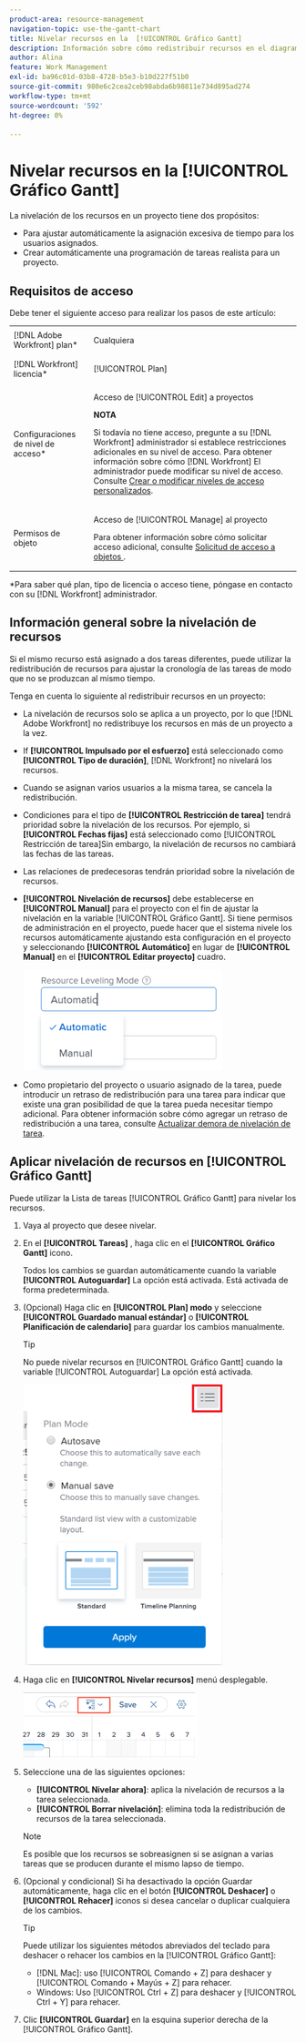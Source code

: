 ```yaml
---
product-area: resource-management
navigation-topic: use-the-gantt-chart
title: Nivelar recursos en la  [!UICONTROL Gráfico Gantt]
description: Información sobre cómo redistribuir recursos en el diagrama de Gantt.
author: Alina
feature: Work Management
exl-id: ba96c01d-03b8-4728-b5e3-b10d227f51b0
source-git-commit: 980e6c2cea2ceb98abda6b98811e734d895ad274
workflow-type: tm+mt
source-wordcount: '592'
ht-degree: 0%

---
```


# Nivelar recursos en la [!UICONTROL Gráfico Gantt]

La nivelación de los recursos en un proyecto tiene dos propósitos:

* Para ajustar automáticamente la asignación excesiva de tiempo para los usuarios asignados.
* Crear automáticamente una programación de tareas realista para un proyecto.

## Requisitos de acceso

Debe tener el siguiente acceso para realizar los pasos de este artículo:

<table style="table-layout:auto"> 
 <col> 
 <col> 
 <tbody> 
  <tr> 
   <td role="rowheader">[!DNL Adobe Workfront] plan*</td> 
   <td> <p>Cualquiera </p> </td> 
  </tr> 
  <tr> 
   <td role="rowheader">[!DNL Workfront] licencia*</td> 
   <td> <p>[!UICONTROL Plan] </p> </td> 
  </tr> 
  <tr> 
   <td role="rowheader">Configuraciones de nivel de acceso*</td> 
   <td> <p>Acceso de [!UICONTROL Edit] a proyectos</p> <p><b>NOTA</b>

Si todavía no tiene acceso, pregunte a su [!DNL Workfront] administrador si establece restricciones adicionales en su nivel de acceso. Para obtener información sobre cómo [!DNL Workfront] El administrador puede modificar su nivel de acceso. Consulte <a href="../../../administration-and-setup/add-users/configure-and-grant-access/create-modify-access-levels.md" class="MCXref xref">Crear o modificar niveles de acceso personalizados</a>.</p> </td>
</tr> 
  <tr> 
   <td role="rowheader">Permisos de objeto</td> 
   <td> <p>Acceso de [!UICONTROL Manage] al proyecto</p> <p>Para obtener información sobre cómo solicitar acceso adicional, consulte <a href="../../../workfront-basics/grant-and-request-access-to-objects/request-access.md" class="MCXref xref">Solicitud de acceso a objetos </a>.</p> </td> 
  </tr> 
 </tbody> 
</table>

&#42;Para saber qué plan, tipo de licencia o acceso tiene, póngase en contacto con su [!DNL Workfront] administrador.

## Información general sobre la nivelación de recursos

Si el mismo recurso está asignado a dos tareas diferentes, puede utilizar la redistribución de recursos para ajustar la cronología de las tareas de modo que no se produzcan al mismo tiempo.

Tenga en cuenta lo siguiente al redistribuir recursos en un proyecto:

* La nivelación de recursos solo se aplica a un proyecto, por lo que [!DNL Adobe Workfront] no redistribuye los recursos en más de un proyecto a la vez.
* If **[!UICONTROL Impulsado por el esfuerzo]** está seleccionado como **[!UICONTROL Tipo de duración]**, [!DNL Workfront] no nivelará los recursos.
* Cuando se asignan varios usuarios a la misma tarea, se cancela la redistribución.
* Condiciones para el tipo de **[!UICONTROL Restricción de tarea]** tendrá prioridad sobre la nivelación de los recursos. Por ejemplo, si **[!UICONTROL Fechas fijas]** está seleccionado como [!UICONTROL Restricción de tarea]Sin embargo, la nivelación de recursos no cambiará las fechas de las tareas.
* Las relaciones de predecesoras tendrán prioridad sobre la nivelación de recursos.
* **[!UICONTROL Nivelación de recursos]** debe establecerse en **[!UICONTROL Manual]** para el proyecto con el fin de ajustar la nivelación en la variable [!UICONTROL Gráfico Gantt]. Si tiene permisos de administración en el proyecto, puede hacer que el sistema nivele los recursos automáticamente ajustando esta configuración en el proyecto y seleccionando **[!UICONTROL Automático]** en lugar de **[!UICONTROL Manual]** en el **[!UICONTROL Editar proyecto]** cuadro.

  ![](assets/resource-leveling-mode-350x177.png)

* Como propietario del proyecto o usuario asignado de la tarea, puede introducir un retraso de redistribución para una tarea para indicar que existe una gran posibilidad de que la tarea pueda necesitar tiempo adicional. Para obtener información sobre cómo agregar un retraso de redistribución a una tarea, consulte [Actualizar demora de nivelación de tarea](../../../manage-work/tasks/task-information/task-leveling-delay.md).

## Aplicar nivelación de recursos en [!UICONTROL Gráfico Gantt]

Puede utilizar la Lista de tareas [!UICONTROL Gráfico Gantt] para nivelar los recursos.

1. Vaya al proyecto que desee nivelar.
1. En el **[!UICONTROL Tareas]** , haga clic en el **[!UICONTROL Gráfico Gantt]** icono.

   Todos los cambios se guardan automáticamente cuando la variable **[!UICONTROL Autoguardar]** La opción está activada. Está activada de forma predeterminada.

1. (Opcional) Haga clic en **[!UICONTROL Plan] modo** y seleccione **[!UICONTROL Guardado manual estándar]** o **[!UICONTROL Planificación de calendario]** para guardar los cambios manualmente.

   >[!TIP]
   >
   >No puede nivelar recursos en  [!UICONTROL Gráfico Gantt] cuando la variable [!UICONTROL Autoguardar] La opción está activada.

   ![](assets/manual-standard-setting-enabled-quicksilver-task-list-350x493.png)

1. Haga clic en **[!UICONTROL Nivelar recursos]** menú desplegable.

   ![Level_resources.png](assets/level-resouces.png)

1. Seleccione una de las siguientes opciones:

   * **[!UICONTROL Nivelar ahora]**: aplica la nivelación de recursos a la tarea seleccionada.
   * **[!UICONTROL Borrar nivelación]**: elimina toda la redistribución de recursos de la tarea seleccionada.

   >[!NOTE]
   >
   >Es posible que los recursos se sobreasignen si se asignan a varias tareas que se producen durante el mismo lapso de tiempo.

1. (Opcional y condicional) Si ha desactivado la opción Guardar automáticamente, haga clic en el botón **[!UICONTROL Deshacer]** o&#x200B;**[!UICONTROL Rehacer]** iconos si desea cancelar o duplicar cualquiera de los cambios.

   >[!TIP]
   >
   >Puede utilizar los siguientes métodos abreviados del teclado para deshacer o rehacer los cambios en la [!UICONTROL Gráfico Gantt]:
   >
   >* [!DNL Mac]: uso [!UICONTROL Comando + Z] para deshacer y [!UICONTROL Comando + Mayús + Z] para rehacer.
   >* Windows: Uso [!UICONTROL Ctrl + Z] para deshacer y [!UICONTROL Ctrl + Y] para rehacer.


1. Clic **[!UICONTROL Guardar]** en la esquina superior derecha de la [!UICONTROL Gráfico Gantt].

<!--
<div data-mc-conditions="QuicksilverOrClassic.Draft mode">
<h2>Overview of Leveling Delay</h2>
<p data-mc-conditions="QuicksilverOrClassic.Draft mode">(NOTE: moved to its own article: /Content/Manage work/Tasks/Task information/task-leveling-delay.htm) </p>
<p>At times, there might be conflicts between task schedules on a project. You can level resources or address resource conflicts by rescheduling resources and tasks so that all tasks can be completed within a realistic schedule. </p>
<p>As the project manager, or the task assignee, you can also add a Leveling Delay on individual tasks to account for any resource or scheduling conflicts. In other words, a task might be scheduled with a delay to ensure that when Adobe Workfront levels the tasks a more realistic schedule overcomes resource conflicts.</p>
<p>To manually add a Leveling Delay to a task:</p>
<ol>
<li value="1">Navigate to a task for which you want to add a Leveling Delay.</li>
<li value="2"> <p data-mc-conditions="QuicksilverOrClassic.Quicksilver"> Click the <strong>More icon</strong> to the right of the task name, then click <strong>Edit</strong>. </p>  </li>
<li value="3">Click <strong>Settings</strong>.<br></li>
<li value="4">Specify the <strong>Leveling Delay</strong>, in hours.<br>This is the time that the resource will be delayed starting the task due to resource conflicts.</li>
<li value="5">Click <strong>Save Changes</strong>. </li>
</ol>
</div>
-->
